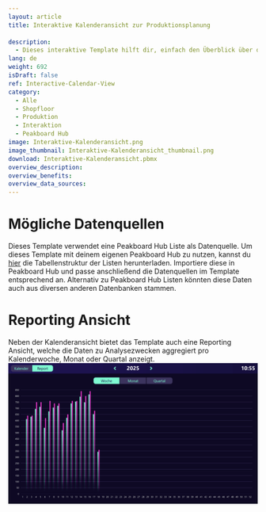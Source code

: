 ```yaml
---
layout: article
title: Interaktive Kalenderansicht zur Produktionsplanung

description: 
  - Dieses interaktive Template hilft dir, einfach den Überblick über deine Produktionskennzahlen zu behalten. Hierfür kannst du täglich die Ist- als auch Soll-Werte erfassen. Die übersichtliche Kalenderansicht zeigt alle relevanten Daten pro Tag und ermöglicht eine schnelle Eingabe sowie Kontrolle der Produktionskennzahlen. Zusätzlich bietet das Template eine Reporting-Ansicht, in der die gesammelten Daten je Kalenderwoche, Monat oder Quartal analysiert werden können. Auf diese Weise hast du jederzeit die Kontrolle über die Performance und kannst Trends sowie Abweichungen schnell erkennen. Das Template ist ideal für Produktionsumgebungen, in denen tägliche Kennzahlen erfasst und ausgewertet werden müssen. Lade das Template jetzt kostenlos herunter und passe es an deine individuelle Produktionsumgebung an.
lang: de
weight: 692
isDraft: false
ref: Interactive-Calendar-View
category:
  - Alle
  - Shopfloor
  - Produktion
  - Interaktion
  - Peakboard Hub
image: Interaktive-Kalenderansicht.png
image_thumbnail: Interaktive-Kalenderansicht_thumbnail.png
download: Interaktive-Kalenderansicht.pbmx
overview_description:
overview_benefits:
overview_data_sources:
---
```

# Mögliche Datenquellen
Dieses Template verwendet eine Peakboard Hub Liste als Datenquelle. Um dieses Template mit deinem eigenen Peakboard Hub zu nutzen, kannst du <a href="Calendar_View.csv" class="inline" download>hier</a> die Tabellenstruktur der Listen herunterladen. Importiere diese in Peakboard Hub und passe anschließend die Datenquellen im Template entsprechend an. Alternativ zu Peakboard Hub Listen könnten diese Daten auch aus diversen anderen Datenbanken stammen. 

# Reporting Ansicht
Neben der Kalenderansicht bietet das Template auch eine Reporting Ansicht, welche die Daten zu Analysezwecken aggregiert pro Kalenderwoche, Monat oder Quartal anzeigt.
![image_live](Interaktive-Kalenderansicht-Report.png)

